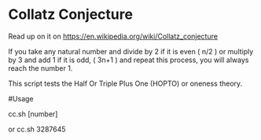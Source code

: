 # Collatz Conjecture

Read up on it on https://en.wikipedia.org/wiki/Collatz_conjecture

If you take any natural number and divide by 2 if it is even ( n/2 ) or multiply by 3 and add 1 if it is odd,
( 3n+1 ) and repeat this process, you will always reach the number 1.

This script tests the Half Or Triple Plus One (HOPTO) or oneness theory.

#Usage

cc.sh [number]

or cc.sh 3287645
